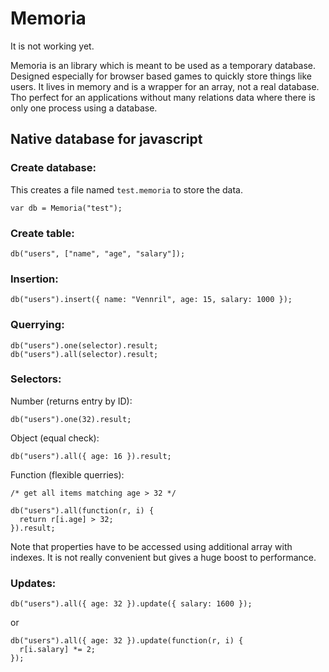 Memoria
=======

It is not working yet.

Memoria is an library which is meant to be used as a temporary database. 
Designed especially for browser based games to quickly store things like users.
It lives in memory and is a wrapper for an array, not a real database.
Tho perfect for an applications without many relations data where there is only one process using a database.

Native database for javascript
---------------------------

### Create database:

This creates a file named `test.memoria` to store the data.

    var db = Memoria("test");

### Create table:

    db("users", ["name", "age", "salary"]);

### Insertion:

    db("users").insert({ name: "Vennril", age: 15, salary: 1000 });
    
### Querrying:

    db("users").one(selector).result;
    db("users").all(selector).result;

### Selectors:

Number (returns entry by ID):

    db("users").one(32).result;

Object (equal check):

    db("users").all({ age: 16 }).result;
    
Function (flexible querries):

    /* get all items matching age > 32 */

    db("users").all(function(r, i) {
      return r[i.age] > 32;
    }).result; 
    
Note that properties have to be accessed using additional array with indexes. It is not really convenient but gives a huge boost to performance.

### Updates:

    db("users").all({ age: 32 }).update({ salary: 1600 });
    
or

    db("users").all({ age: 32 }).update(function(r, i) {
      r[i.salary] *= 2;
    });
    
    
